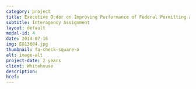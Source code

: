 ```yaml
---
category: project
title: Executive Order on Improving Performance of Federal Permitting and Review of Infrastructure Projects
subtitle: Interagency Assignment
layout: default
modal-id: 4
date: 2014-07-16
img: EO13604.jpg
thumbnail: fa-check-square-o
alt: image-alt
project-date: 2 years
client: Whitehouse
description:
href:
---
```

